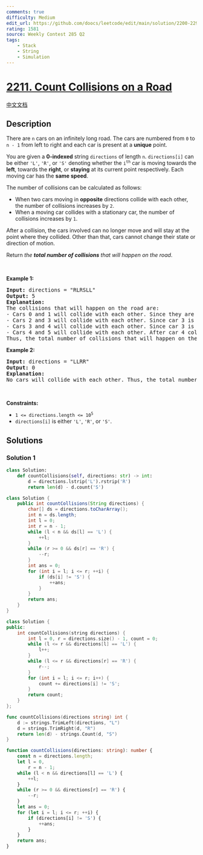 ```yaml
---
comments: true
difficulty: Medium
edit_url: https://github.com/doocs/leetcode/edit/main/solution/2200-2299/2211.Count%20Collisions%20on%20a%20Road/README_EN.md
rating: 1581
source: Weekly Contest 285 Q2
tags:
    - Stack
    - String
    - Simulation
---
```


<!-- problem:start -->

# [2211. Count Collisions on a Road](https://leetcode.com/problems/count-collisions-on-a-road)

[中文文档](/solution/2200-2299/2211.Count%20Collisions%20on%20a%20Road/README.md)

## Description

<p>There are <code>n</code> cars on an infinitely long road. The cars are numbered from <code>0</code> to <code>n - 1</code> from left to right and each car is present at a <strong>unique</strong> point.</p>

<p>You are given a <strong>0-indexed</strong> string <code>directions</code> of length <code>n</code>. <code>directions[i]</code> can be either <code>&#39;L&#39;</code>, <code>&#39;R&#39;</code>, or <code>&#39;S&#39;</code> denoting whether the <code>i<sup>th</sup></code> car is moving towards the <strong>left</strong>, towards the <strong>right</strong>, or <strong>staying</strong> at its current point respectively. Each moving car has the <strong>same speed</strong>.</p>

<p>The number of collisions can be calculated as follows:</p>

<ul>
	<li>When two cars moving in <strong>opposite</strong> directions collide with each other, the number of collisions increases by <code>2</code>.</li>
	<li>When a moving car collides with a stationary car, the number of collisions increases by <code>1</code>.</li>
</ul>

<p>After a collision, the cars involved can no longer move and will stay at the point where they collided. Other than that, cars cannot change their state or direction of motion.</p>

<p>Return <em>the <strong>total number of collisions</strong> that will happen on the road</em>.</p>

<p>&nbsp;</p>
<p><strong class="example">Example 1:</strong></p>

<pre>
<strong>Input:</strong> directions = &quot;RLRSLL&quot;
<strong>Output:</strong> 5
<strong>Explanation:</strong>
The collisions that will happen on the road are:
- Cars 0 and 1 will collide with each other. Since they are moving in opposite directions, the number of collisions becomes 0 + 2 = 2.
- Cars 2 and 3 will collide with each other. Since car 3 is stationary, the number of collisions becomes 2 + 1 = 3.
- Cars 3 and 4 will collide with each other. Since car 3 is stationary, the number of collisions becomes 3 + 1 = 4.
- Cars 4 and 5 will collide with each other. After car 4 collides with car 3, it will stay at the point of collision and get hit by car 5. The number of collisions becomes 4 + 1 = 5.
Thus, the total number of collisions that will happen on the road is 5. 
</pre>

<p><strong class="example">Example 2:</strong></p>

<pre>
<strong>Input:</strong> directions = &quot;LLRR&quot;
<strong>Output:</strong> 0
<strong>Explanation:</strong>
No cars will collide with each other. Thus, the total number of collisions that will happen on the road is 0.</pre>

<p>&nbsp;</p>
<p><strong>Constraints:</strong></p>

<ul>
	<li><code>1 &lt;= directions.length &lt;= 10<sup>5</sup></code></li>
	<li><code>directions[i]</code> is either <code>&#39;L&#39;</code>, <code>&#39;R&#39;</code>, or <code>&#39;S&#39;</code>.</li>
</ul>

## Solutions

<!-- solution:start -->

### Solution 1

<!-- tabs:start -->

```python
class Solution:
    def countCollisions(self, directions: str) -> int:
        d = directions.lstrip('L').rstrip('R')
        return len(d) - d.count('S')
```

```java
class Solution {
    public int countCollisions(String directions) {
        char[] ds = directions.toCharArray();
        int n = ds.length;
        int l = 0;
        int r = n - 1;
        while (l < n && ds[l] == 'L') {
            ++l;
        }
        while (r >= 0 && ds[r] == 'R') {
            --r;
        }
        int ans = 0;
        for (int i = l; i <= r; ++i) {
            if (ds[i] != 'S') {
                ++ans;
            }
        }
        return ans;
    }
}
```

```cpp
class Solution {
public:
    int countCollisions(string directions) {
        int l = 0, r = directions.size() - 1, count = 0;
        while (l <= r && directions[l] == 'L') {
            l++;
        }
        while (l <= r && directions[r] == 'R') {
            r--;
        }
        for (int i = l; i <= r; i++) {
            count += directions[i] != 'S';
        }
        return count;
    }
};
```

```go
func countCollisions(directions string) int {
	d := strings.TrimLeft(directions, "L")
	d = strings.TrimRight(d, "R")
	return len(d) - strings.Count(d, "S")
}
```

```ts
function countCollisions(directions: string): number {
    const n = directions.length;
    let l = 0,
        r = n - 1;
    while (l < n && directions[l] == 'L') {
        ++l;
    }
    while (r >= 0 && directions[r] == 'R') {
        --r;
    }
    let ans = 0;
    for (let i = l; i <= r; ++i) {
        if (directions[i] != 'S') {
            ++ans;
        }
    }
    return ans;
}
```

<!-- tabs:end -->

<!-- solution:end -->

<!-- problem:end -->
